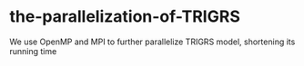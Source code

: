 # the-parallelization-of-TRIGRS
We use OpenMP and MPI to further parallelize TRIGRS model, shortening its running time
